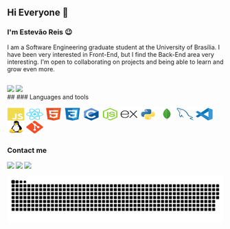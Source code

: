 <!--
**estevaoreis25/estevaoreis25** is a ✨ _special_ ✨ repository because its `README.md` (this file) appears on your GitHub profile.

Here are some ideas to get you started:

- 🔭 I’m currently working on ...
- 🌱 I’m currently learning ...
- 👯 I’m looking to collaborate on ...
- 🤔 I’m looking for help with ...
- 💬 Ask me about ...
- 📫 How to reach me: ...
- 😄 Pronouns: ...
- ⚡ Fun fact: ...
-->

## Hi Everyone 👋

### I'm Estevão Reis 😉
I am a Software Engineering graduate student at the University of Brasília. I have been very interested in Front-End, but I find the Back-End area very interesting. I'm open to collaborating on projects and being able to learn and grow even more.


##
 <div align=">
  <a href="https://github.com/estevaoreis25">
  <img height="180em" src="https://github-readme-stats.vercel.app/api?username=estevaoreis25&show_icons=true&theme=dracula&include_all_commits=true&count_private=true"/>
  <img height="180em" src="https://github-readme-stats.vercel.app/api/top-langs/?username=estevaoreis25&layout=compact&langs_count=7&theme=dracula&count_private=true"/>
</div>
##
### Languages and tools
<div style="display: inline_block"><br>
  <img align="center" alt="Estevao-Js" height="30" width="40" src="https://raw.githubusercontent.com/devicons/devicon/master/icons/javascript/javascript-plain.svg">
  <img align="center" alt="Estevao-React" height="30" width="40" src="https://raw.githubusercontent.com/devicons/devicon/master/icons/react/react-original.svg">
  <img align="center" alt="Estevao-HTML" height="30" width="40" src="https://raw.githubusercontent.com/devicons/devicon/master/icons/html5/html5-original.svg">
  <img align="center" alt="Estevao-CSS" height="30" width="40" src="https://raw.githubusercontent.com/devicons/devicon/master/icons/css3/css3-original.svg">
  <img align="center" alt="Estevao-Python" height="30" width="40" src="https://raw.githubusercontent.com/devicons/devicon/master/icons/c/c-original.svg">
  <img align="center" alt="Estevao-Python" height="30" width="40" src="https://raw.githubusercontent.com/devicons/devicon/master/icons/nodejs/nodejs-original.svg">
  <img align="center" alt="Estevao-Python" height="30" width="40" src="https://raw.githubusercontent.com/devicons/devicon/master/icons/express/express-original.svg">
  <img align="center" alt="Estevao-Python" height="30" width="40" src="https://raw.githubusercontent.com/devicons/devicon/master/icons/python/python-original.svg">
  <img align="center" alt="Estevao-Python" height="30" width="40" src="https://raw.githubusercontent.com/devicons/devicon/master/icons/mongodb/mongodb-original.svg">
  <img align="center" alt="Estevao-Python" height="30" width="40" src="https://raw.githubusercontent.com/devicons/devicon/master/icons/mysql/mysql-original.svg">
  <img align="center" alt="Estevao-Python" height="30" width="40" src="https://raw.githubusercontent.com/devicons/devicon/master/icons/vscode/vscode-original.svg">
  <img align="center" alt="Estevao-Python" height="30" width="40" src="https://raw.githubusercontent.com/devicons/devicon/master/icons/linux/linux-original.svg">
  <img align="center" alt="Estevao-Python" height="30" width="40" src="https://raw.githubusercontent.com/devicons/devicon/master/icons/git/git-original.svg"> 
</div>
 
##
### Contact me
                                                                                        
<div>
  <a href="https://www.linkedin.com/in/estevaoreis/" target="_blank"><img src="https://img.shields.io/badge/-LinkedIn-%230077B5?style=for-the-badge&logo=linkedin&logoColor=white" target="_blank"></a> 
 <a href="https://t.me/estevaoreis" target="_blank"><img src=https://img.shields.io/badge/Telegram-2CA5E0?style=for-the-badge&logo=telegram&logoColor=white" target="_blank"></a> 
<a href = "mailto:estevaoreis1587@gmail.com"><img src="https://img.shields.io/badge/Gmail-D14836?style=for-the-badge&logo=gmail&logoColor=white" target="_blank"></a>

![Snake animation](https://github.com/estevaoreis25/estevaoreis25/blob/output/github-contribution-grid-snake.svg)
  
</div>
